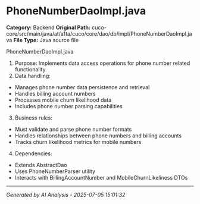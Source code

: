 # PhoneNumberDaoImpl.java

**Category:** Backend
**Original Path:** cuco-core/src/main/java/at/a1ta/cuco/core/dao/db/impl/PhoneNumberDaoImpl.java
**File Type:** Java source file

PhoneNumberDaoImpl.java
1. Purpose: Implements data access operations for phone number related functionality
2. Data handling:
- Manages phone number data persistence and retrieval
- Handles billing account numbers
- Processes mobile churn likelihood data
- Includes phone number parsing capabilities
3. Business rules:
- Must validate and parse phone number formats
- Handles relationships between phone numbers and billing accounts
- Tracks churn likelihood metrics for mobile numbers
4. Dependencies:
- Extends AbstractDao
- Uses PhoneNumberParser utility
- Interacts with BillingAccountNumber and MobileChurnLikeliness DTOs

---
*Generated by AI Analysis - 2025-07-05 15:01:32*
